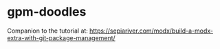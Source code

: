 # gpm-doodles

Companion to the tutorial at: https://sepiariver.com/modx/build-a-modx-extra-with-git-package-management/
